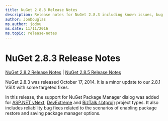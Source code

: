 ```yaml
---
title: NuGet 2.8.3 Release Notes
description: Release notes for NuGet 2.8.3 including known issues, bug fixes, added features, and DCRs.
author: JonDouglas
ms.author: jodou
ms.date: 11/11/2016
ms.topic: release-notes
---
```


# NuGet 2.8.3 Release Notes

[NuGet 2.8.2 Release Notes](../release-notes/nuget-2.8.2.md) | [NuGet 2.8.5 Release Notes](../release-notes/nuget-2.8.5.md)

NuGet 2.8.3 was released October 17, 2014. It is a minor update to our 2.8.1 VSIX with some targeted fixes.

In this release, the support for NuGet Package Manager dialog was added for [ASP.NET vNext](https://www.asp.net/vnext), [DevExtreme](https://js.devexpress.com/) and [BizTalk (.btproj)](/biztalk/core/developing-biztalk-server-applications) project types. It also includes reliability bug fixes related to the scenarios of enabling package restore and saving package manager options.
